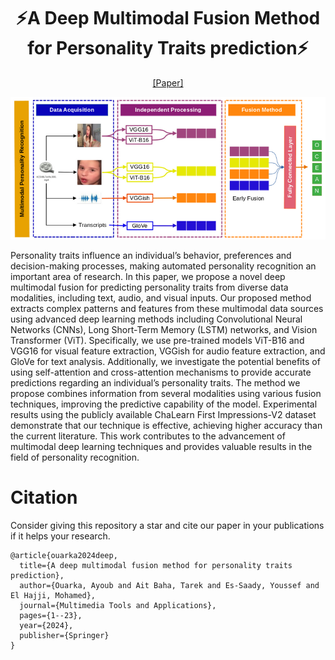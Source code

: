 
<div align="center">

# ⚡️A Deep Multimodal Fusion Method for Personality Traits prediction⚡️

[[Paper]](https://doi.org/10.1007/s11042-024-20356-y)

</div>

![alt text](https://github.com/pr-elhajji/personality_detection/blob/main/Graphical%20Abstract.png)

Personality traits influence an individual’s behavior, preferences and decision-making processes, making automated personality recognition an important area of research. In this paper, we propose a novel deep multimodal fusion for predicting personality traits from diverse data modalities, including text, audio, and visual inputs. Our proposed method extracts complex patterns and features from these multimodal data sources using advanced deep learning methods including Convolutional Neural Networks (CNNs), Long Short-Term Memory (LSTM) networks, and Vision Transformer (ViT). Specifically, we use pre-trained models ViT-B16 and VGG16 for visual feature extraction, VGGish for audio feature extraction, and GloVe for text analysis. Additionally, we investigate the potential benefits of using self-attention and cross-attention mechanisms to provide accurate predictions regarding an individual’s personality traits. The method we propose combines information from several modalities using various fusion techniques, improving the predictive capability of the model. Experimental results using the publicly available ChaLearn First Impressions-V2 dataset demonstrate that our technique is effective, achieving higher accuracy than the current literature. This work contributes to the advancement of multimodal deep learning techniques and provides valuable results in the field of personality recognition.

# Citation
Consider giving this repository a star and cite our paper in your publications if it helps your research.
```
@article{ouarka2024deep,
  title={A deep multimodal fusion method for personality traits prediction},
  author={Ouarka, Ayoub and Ait Baha, Tarek and Es-Saady, Youssef and El Hajji, Mohamed},
  journal={Multimedia Tools and Applications},
  pages={1--23},
  year={2024},
  publisher={Springer}
}
```
